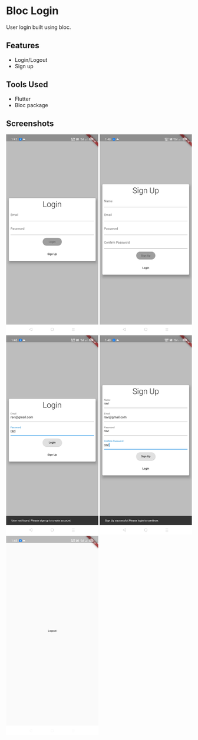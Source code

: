 # Bloc Login

User login built using bloc.

## Features
- Login/Logout
- Sign up

## Tools Used
- Flutter
- Bloc package

## Screenshots
<img src = "screenshots/login_1.jpg" width = 250> <img src = "screenshots/login_2.jpg" width = 250>  <img src = "screenshots/login_3.jpg" width = 250> <img src = "screenshots/login_4.jpg" width = 250> <img src = "screenshots/login_5.jpg" width = 250>
